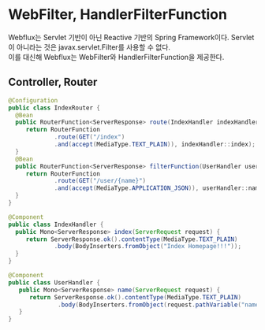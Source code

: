 # WebFilter, HandlerFilterFunction
Webflux는 Servlet 기반이 아닌 Reactive 기반의 Spring Framework이다.  Servlet이 아니라는 것은 javax.servlet.Filter를 사용할 수 없다.    
이를 대신해 Webflux는 WebFilter와 HandlerFilterFunction을 제공한다.

## Controller, Router
```java
@Configuration
public class IndexRouter {
  @Bean
  public RouterFunction<ServerResponse> route(IndexHandler indexHandler) {
     return RouterFunction
             .route(GET("/index")
             .and(accept(MediaType.TEXT_PLAIN)), indexHandler::index);
  }
  @Bean
  public RouterFunction<ServerResponse> filterFunction(UserHandler userHandler) {
     return RouterFunction
             .route(GET("/user/{name}")
             .and(accept(MediaType.APPLICATION_JSON)), userHandler::name);
  }
}

@Component
public class IndexHandler {
  public Mono<ServerResponse> index(ServerRequest request) {
     return ServerResponse.ok().contentType(MediaType.TEXT_PLAIN)
             .body(BodyInserters.fromObject("Index Homepage!!!"));
  }
}

@Component
public class UserHandler {
   public Mono<ServerResponse> name(ServerRequest request) {
      return ServerResponse.ok().contentType(MediaType.TEXT_PLAIN)
              .body(BodyInserters.fromObject(request.pathVariable("name")));
   }
}
```

